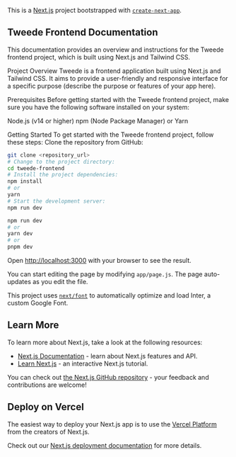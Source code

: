This is a [Next.js](https://nextjs.org/) project bootstrapped with [`create-next-app`](https://github.com/vercel/next.js/tree/canary/packages/create-next-app).

## Tweede Frontend Documentation

This documentation provides an overview and instructions for the Tweede frontend project, which is built using Next.js and Tailwind CSS.

Project Overview
Tweede is a frontend application built using Next.js and Tailwind CSS. It aims to provide a user-friendly and responsive interface for a specific purpose (describe the purpose or features of your app here).

Prerequisites
Before getting started with the Tweede frontend project, make sure you have the following software installed on your system:

Node.js (v14 or higher)
npm (Node Package Manager) or Yarn

Getting Started
To get started with the Tweede frontend project, follow these steps:
Clone the repository from GitHub:
```bash
git clone <repository_url>
# Change to the project directory:
cd tweede-frontend
# Install the project dependencies:
npm install
# or
yarn
# Start the development server:
npm run dev
```

```bash
npm run dev
# or
yarn dev
# or
pnpm dev
```

Open [http://localhost:3000](http://localhost:3000) with your browser to see the result.

You can start editing the page by modifying `app/page.js`. The page auto-updates as you edit the file.

This project uses [`next/font`](https://nextjs.org/docs/basic-features/font-optimization) to automatically optimize and load Inter, a custom Google Font.

## Learn More

To learn more about Next.js, take a look at the following resources:

- [Next.js Documentation](https://nextjs.org/docs) - learn about Next.js features and API.
- [Learn Next.js](https://nextjs.org/learn) - an interactive Next.js tutorial.

You can check out [the Next.js GitHub repository](https://github.com/vercel/next.js/) - your feedback and contributions are welcome!

## Deploy on Vercel

The easiest way to deploy your Next.js app is to use the [Vercel Platform](https://vercel.com/new?utm_medium=default-template&filter=next.js&utm_source=create-next-app&utm_campaign=create-next-app-readme) from the creators of Next.js.

Check out our [Next.js deployment documentation](https://nextjs.org/docs/deployment) for more details.
